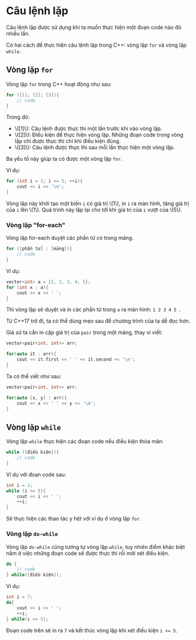 # Câu lệnh lặp

Câu lệnh lặp được sử dụng khi ta muốn thực hiện một đoạn code nào đó nhiều lần. 

Có hai cách để thực hiện câu lệnh lặp trong C++: vòng lặp `for` và vòng lặp `while`.

## Vòng lặp `for`

Vòng lặp `for` trong C++ hoạt động như sau:

```C++
for ([1]; [2]; [3]){
	// code
}
``` 

Trong đó:
- \\([1]\\): Câu lệnh được thực thi một lần trước khi vào vòng lặp.
- \\([2]\\): Điều kiện để thực hiện vòng lặp. Những đoạn code trong vòng lặp chỉ được thực thi chỉ khi điều kiện đúng.
- \\([3]\\): Câu lệnh được thực thi sau mỗi lần thực hiện một vòng lặp.

Ba yếu tố này giúp ta có được một vòng lặp `for`.

Ví dụ:

```C++
for (int i = 1; i <= 5; ++i){
	cout << i << '\n';
}
```

Vòng lặp này khởi tạo một biến `i` có giá trị \\(1\\), in `i` ra màn hình, tăng giá trị của `i` lên \\(1\\). Quá trình này lặp lại cho tới khi giá trị của `i` vượt của \\(5\\).

### Vòng lặp "for-each"

Vòng lặp for-each duyệt các phần tử có trong mảng.

```C++
for ([phần tử] : [mảng]){
	// code
}
```

Ví dụ:

```C++
vector<int> a = {1, 2, 3, 4, 5};
for (int x : a){
	cout << x << ' ';
}
```

Thì vòng lặp sẽ duyệt và in các phần tử trong `a` ra màn hình: `1 2 3 4 5 `. 

Từ C++17 trở đi, ta có thể dùng mẹo sau để chương trình của ta dễ đọc hơn.

Giả sử ta cần in cặp giá trị của `pair` trong một mảng, thay vì viết:

```C++
vector<pair<int, int>> arr;

for(auto it : arr){
	cout << it.first << ' ' << it.second << '\n';
}
```

Ta có thể viết như sau:

```C++
vector<pair<int, int>> arr;

for(auto [x, y] : arr){
	cout << x << ' ' << y << '\n';
}
```

## Vòng lặp `while`

Vòng lặp `while` thực hiện các đoạn code nếu điều kiện thỏa mãn:

```C++
while ([điều kiện]){
	// code
}
```

Ví dụ với đoạn code sau:

```C++
int i = 1;
while (i <= 5){
	cout << i << ' ';
	++i;
}
```

Sẽ thực hiện các thao tác y hệt với ví dụ ở vòng lặp `for`.

### Vòng lặp `do-while`

Vòng lặp `do-while` cũng tương tự vòng lặp `while`, tuy nhiên điểm khác biệt nằm ở việc những đoạn code sẽ được thực thi rồi mới xét điều kiện.

```C++
do {
	// code
} while([điều kiện]);
```

Ví dụ:

```C++
int i = 7;
do{
	cout << i << ' ';
	++i;
} while(i <= 5);
```

Đoạn code trên sẽ in ra `7` và kết thúc vòng lặp khi xét điều kiện `i <= 5`. 
